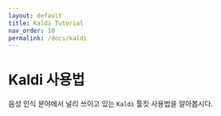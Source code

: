 ```yaml
---
layout: default
title: Kaldi Tutorial
nav_order: 10
permalink: /docs/kaldi
---
```


# Kaldi 사용법

음성 인식 분야에서 널리 쓰이고 있는 `Kaldi` 툴킷 사용법을 알아봅시다.